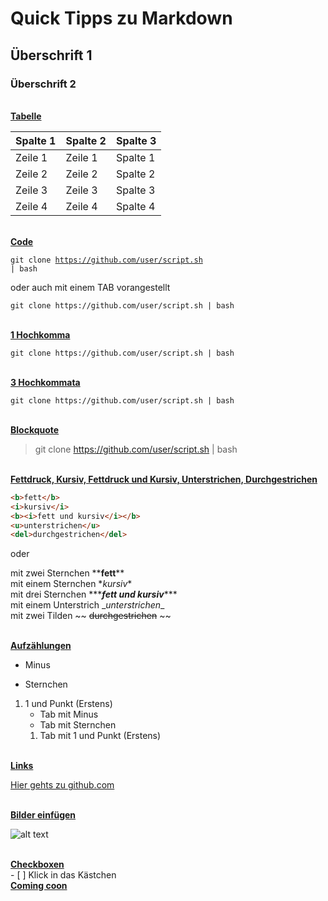 # Quick Tipps zu Markdown

## Überschrift 1

### Überschrift 2

<br>
<u><b>Tabelle</b></u>

| Spalte 1 | Spalte 2 | Spalte 3 |
| --- | --- | --- |
| Zeile 1 | Zeile 1 | Spalte 1 |
| Zeile 2 | Zeile 2 | Spalte 2 |
| Zeile 3 | Zeile 3 | Spalte 3 |
| Zeile 4 | Zeile 4 | Spalte 4 |

<br>
<u><b>Code</b></u>

<code>git clone https://github.com/user/script.sh | bash</code>

oder auch mit einem TAB vorangestellt
	
	git clone https://github.com/user/script.sh | bash

<br>
<u><b>1 Hochkomma</b></u>

`git clone https://github.com/user/script.sh | bash`

<br>
<u><b>3 Hochkommata</b></u>

```
git clone https://github.com/user/script.sh | bash
```

<br>
<u><b>Blockquote</b></u>

> git clone https://github.com/user/script.sh | bash

<br>
<u><b>Fettdruck, Kursiv, Fettdruck und Kursiv, Unterstrichen, Durchgestrichen</b></u>

```html
<b>fett</b>
<i>kursiv</i>
<b><i>fett und kursiv</i></b>
<u>unterstrichen</u>
<del>durchgestrichen</del>
```
oder

mit zwei Sternchen \*\***fett**\*\*  
mit einem Sternchen \**kursiv*\*  
mit drei Sternchen \*\*\****fett und kursiv***\***  
mit einem Unterstrich \__unterstrichen_\_  
mit zwei Tilden \~\~ ~~durchgestrichen~~ \~\~

<br>
<u><b>Aufzählungen</b></u>

- Minus
* Sternchen
1. 1 und Punkt (Erstens)
	- Tab mit Minus
	* Tab mit Sternchen
	1. Tab mit 1 und Punkt (Erstens)

<br>
<u><b>Links</b></u>

[Hier gehts zu github.com](http://github.com)

<br>
<u><b>Bilder einfügen</b></u>

![alt text](http://picsum.photos/200/200)

<br>
<u><b>Checkboxen</b></u><br>
- [ ] Klick in das Kästchen

<br>
<u><b>Coming coon</b></u>


